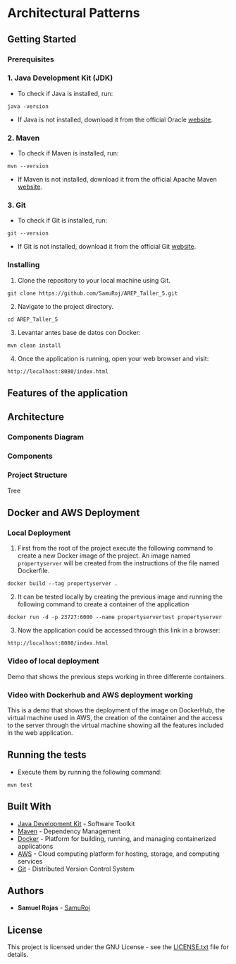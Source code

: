 # Architectural Patterns



## Getting Started

### Prerequisites

### 1. **Java Development Kit (JDK)**

- To check if Java is installed, run:

```
java -version
```

- If Java is not installed, download it from the official Oracle [website](https://www.oracle.com/co/java/technologies/downloads/).

### 2. **Maven**

- To check if Maven is installed, run:

```
mvn --version
```

- If Maven is not installed, download it from the official Apache Maven [website](https://maven.apache.org/download.cgi).

### 3. Git

- To check if Git is installed, run:

```
git --version
```

- If Git is not installed, download it from the official Git [website](https://git-scm.com/downloads).

### Installing

1. Clone the repository to your local machine using Git.

```
git clone https://github.com/SamuRoj/AREP_Taller_5.git
```

2. Navigate to the project directory.

```
cd AREP_Taller_5
```

3. Levantar antes base de datos con Docker:

```
mvn clean install
```

4. Once the application is running, open your web browser and visit:

```
http://localhost:8080/index.html
```

## Features of the application



## Architecture

### Components Diagram



### Components



### Project Structure

Tree

## Docker and AWS Deployment

### Local Deployment

1. First from the root of the project execute the following command to create a new Docker image of the project.
   An image named `propertyserver` will be created from the instructions of the file named Dockerfile.

```
docker build --tag propertyserver .
```

2. It can be tested locally by creating the previous image and running the following command to create a container of
   the application

```
docker run -d -p 23727:6000 --name propertyservertest propertyserver
```

3. Now the application could be accessed through this link in a browser:

```
http://localhost:8080/index.html
```

### Video of local deployment

Demo that shows the previous steps working in three differente containers.

### Video with Dockerhub and AWS deployment working

This is a demo that shows the deployment of the image on DockerHub, the virtual machine used in AWS, the creation
of the container and the access to the server through the virtual machine showing all the features included in the
web application.

## Running the tests

- Execute them by running the following command:

```
mvn test
```

## Built With

* [Java Development Kit](https://www.oracle.com/co/java/technologies/downloads/) - Software Toolkit
* [Maven](https://maven.apache.org/) - Dependency Management
* [Docker](https://www.docker.com/) - Platform for building, running, and managing containerized applications
* [AWS](https://aws.amazon.com/es/) - Cloud computing platform for hosting, storage, and computing services
* [Git](https://git-scm.com/) - Distributed Version Control System

## Authors

* **Samuel Rojas** - [SamuRoj](https://github.com/SamuRoj)

## License

This project is licensed under the GNU License - see the [LICENSE.txt](LICENSE.txt) file for details.